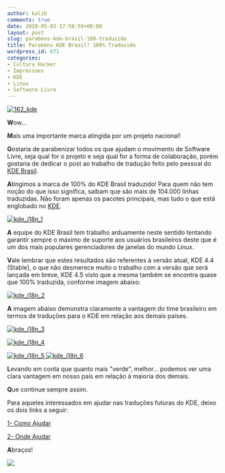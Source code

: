 ```yaml
---
author: kalib
comments: true
date: 2010-05-03 17:58:59+00:00
layout: post
slug: parabens-kde-brasil-100-traduzido
title: Parabéns KDE Brasil! 100% Traduzido
wordpress_id: 671
categories:
- Cultura Hacker
- Impressoes
- KDE
- Linux
- Software Livre
---
```


[![162_kde](http://marcelocavalcante.net/portal/wp-content/uploads/2010/05/162_kde.jpg)](http://marcelocavalcante.net/portal/wp-content/uploads/2010/05/162_kde.jpg)



**W**ow...

**M**ais uma importante marca atingida por um projeto nacional!

**G**ostaria de parabenizar todos os que ajudam o movimento de Software Livre, seja qual for o projeto e seja qual for a forma de colaboração, porém gostaria de dedicar o post ao trabalho de tradução feito pelo pessoal do [KDE Brasil](http://br.kde.org).

**A**tingimos a marca de 100% do KDE Brasil traduzido! Para quem não tem noção do que isso significa, saibam que são mais de 104.000 linhas traduzidas. Não foram apenas os pacotes principais, mas tudo o que está englobado no [KDE](http://kde.org).


[![kde_i18n_1](http://marcelocavalcante.net/portal/wp-content/uploads/2010/05/kde_i18n_11.png)](http://marcelocavalcante.net/portal/wp-content/uploads/2010/05/kde_i18n_11.png)



**A** equipe do KDE Brasil tem trabalho arduamente neste sentido tentando garantir sempre o máximo de suporte aos usuários brasileiros deste que é um dos mais populares gerenciadores de janelas do mundo Linux.

**V**ale lembrar que estes resultados são referentes à versão atual, KDE 4.4 (Stable), o que não desmerece muito o trabalho com a versão que será lançada em breve, KDE 4.5 visto que a mesma também se encontra quase que 100% traduzida, conforme imagem abaixo:


[![kde_i18n_2](http://marcelocavalcante.net/portal/wp-content/uploads/2010/05/kde_i18n_2.png)](http://marcelocavalcante.net/portal/wp-content/uploads/2010/05/kde_i18n_2.png)



**A** imagem abaixo demonstra claramente a vantagem do time brasileiro em termos de traduções para o KDE em relação aos demais países.


[![kde_i18n_3](http://marcelocavalcante.net/portal/wp-content/uploads/2010/05/kde_i18n_3.png)](http://marcelocavalcante.net/portal/wp-content/uploads/2010/05/kde_i18n_3.png)




[![kde_i18n_4](http://marcelocavalcante.net/portal/wp-content/uploads/2010/05/kde_i18n_4.png)](http://marcelocavalcante.net/portal/wp-content/uploads/2010/05/kde_i18n_4.png)





[![kde_i18n_5](http://marcelocavalcante.net/portal/wp-content/uploads/2010/05/kde_i18n_5.png)
](http://marcelocavalcante.net/portal/wp-content/uploads/2010/05/kde_i18n_5.png)[![kde_i18n_6](http://marcelocavalcante.net/portal/wp-content/uploads/2010/05/kde_i18n_6.png)](http://marcelocavalcante.net/portal/wp-content/uploads/2010/05/kde_i18n_6.png)

**L**evando em conta que quanto mais "verde", melhor... podemos ver uma clara vantagem em nosso país em relação à maioria dos demais.

**Q**ue continue sempre assim.

Para aqueles interessados em ajudar nas traduções futuras do KDE, deixo os dois links a seguir:

[1- Como Ajudar](http://br.kde.org/index.php?title=I18n)

[2- Onde Ajudar](http://l10n.kde.org/stats/gui/trunk-kde4/team/pt_BR/)

**A**braços!


![](http://www.marcelocavalcante.net/portal/imgs/userbar.gif)
